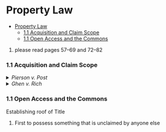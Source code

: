 # Property Law
<!-- TOC -->

- [Property Law](#property-law)
  - [1.1 Acquisition and Claim Scope](#11-acquisition-and-claim-scope)
  - [1.1 Open Access and the Commons](#11-open-access-and-the-commons)

<!-- /TOC -->
1. please read pages 57–69 and 72–82​

### 1.1 Acquisition and Claim Scope

<details>
<summary><i>Pierson v. Post</i></summary>

**Overview:** Hunter had no rights to a fox merely because he was chasing it, and did not suffer injury or damage when interceptor shot the fox, even though he knew it was being chased by hunter.


**Facts:**  Post(∆) in possession of dogs and hounds was in pursuit of a fox on a wild, uninhabited, waste land called the beach. Pierson (π) knowing fox was so hunted and pursued, chased after fox and killed it, carrying it off.

**Issue:** Whether Post(∆) by pursuit with his hounds in the manner alleged in his declaration, acquired such a right to/property in the fox.

**Rule:**

**Conclusion:** Judgement Reversed. A fox is a ferae naturae (wild by nature) and that property of animals is acquired by ***occupancy only***. Narrow question is what amounts to occupancy of acquiring right to wild animals?



**Notes/Concepts:**

</details>

<details>
<summary><i>Ghen v. Rich</i></summary>

**Overview:** Court granted libellant fisherman judgment in action for conversion of fin-backwhale because local usage that fisherman who shoots a whale with identifiable bomb-lance, letting it sink, then pays fee to whale's finder, granted title.

**Facts:** fin-backwhales frequent Massachusetts bay where fishermen shoot and kill the whales. Whales then sink to the ocean floor and rise up 1-3 days later. Whales then either float to beach, are picked up or float out to sea. Each fisherman uses their own unique lance to mark the whale. ∆ found such whale and advertised on the spot for the sale of the whale.
**Issue:**

**Rule:** Whale, being a ferae naturae, does not become property until a firm possession has been established by the taker.

**Conclusion:** Judgement Reversed. A fox is a ferae naturae (wild by nature) and that property of animals is acquired by ***occupancy only***. Narrow question is what amounts to occupancy of acquiring right to wild animals?

**Notes/Concepts:**

</details>

### 1.1 Open Access and the Commons

Establishing roof of Title
1. First to possess something that is unclaimed by anyone else
